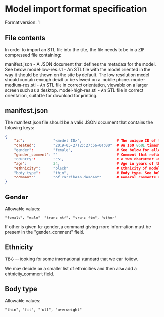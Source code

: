 Model import format specification
=================================

Format version: 1

File contents
-------------

In order to import an STL file into the site, the file
needs to be in a ZIP compressed file containing:

manifest.json     - A JSON document that defines the metadata for the model. See below
model-low-res.stl - An STL file with the model oriented in the way it should be shown on the
                    site by default. The low resolution model should contain enough detail
                    to be viewed on a mobile phone.
model-medium-res.stl - An STL file in correct orientation, viewable on a larger screen such as 
                       a desktop.
model-high-res.stl   - An STL file in correct orientation, suitable for download for printing.

manifest.json
-------------

The manifest.json file should be a valid JSON document that contains the 
folowing keys:

```json
{
    "id":             "<model ID>",                # The unique ID of the model
    "created":        "2019-05-27T23:27:56+00:00"  # An ISO 8601 timestamp of when model was created.
    "gender":         "female",                    # See below for allawable values
    "gender_comment": ""                           # Comment that refines possible gender information.
    "country":        "ES",                        # A two character ISO country code
    "age":            34,                          # Age in years of the model when model was created.
    "ethnicity":      "black"                      # Ethnicity of model. See below
    "body type":      "thin",                      # Body type. See below
    "comment":        "of carribean descent"       # General comments about the model. 
}
```

Gender
------

Allowable values: 
 
`"female", "male", "trans-mtf", "trans-ftm", "other"`

If other is given for gender, a command giving more information must be present in
the "gender_comment" field.


Ethnicity
---------

TBC -- looking for some international standard that we can follow.

We may decide on a smaller list of ethnicities and then also add a ehtnicity_comment field.


Body type
---------

Allowable values:

`"thin", "fit", "full", "overweight"`
